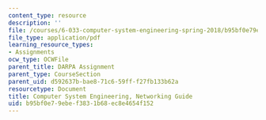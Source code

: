 ```yaml
---
content_type: resource
description: ''
file: /courses/6-033-computer-system-engineering-spring-2018/b95bf0e79ebef3831b68ec8e4654f152_MIT6_033S18networking_guide.pdf
file_type: application/pdf
learning_resource_types:
- Assignments
ocw_type: OCWFile
parent_title: DARPA Assignment
parent_type: CourseSection
parent_uid: d592637b-bae8-71c6-59ff-f27fb133b62a
resourcetype: Document
title: Computer System Engineering, Networking Guide
uid: b95bf0e7-9ebe-f383-1b68-ec8e4654f152
---
```

